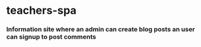 # teachers-spa

### Information site where an admin can create blog posts an user can signup to post comments
